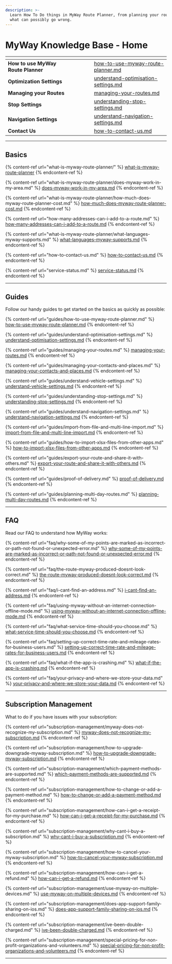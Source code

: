 ```yaml
---
description: >-
  Learn How To Do things in MyWay Route Planner, from planning your route to
  what can possibly go wrong.
---
```


# MyWay Knowledge Base - Home



<table data-view="cards" data-full-width="true"><thead><tr><th></th><th></th><th></th><th></th><th data-hidden data-type="files"></th><th data-hidden data-card-target data-type="content-ref"></th></tr></thead><tbody><tr><td><strong>How to use MyWay Route Planner</strong></td><td></td><td></td><td></td><td></td><td><a href="guides/how-to-use-myway-route-planner.md">how-to-use-myway-route-planner.md</a></td></tr><tr><td><strong>Optimization Settings</strong></td><td></td><td></td><td></td><td></td><td><a href="guides/understand-optimisation-settings.md">understand-optimisation-settings.md</a></td></tr><tr><td><strong>Managing your Routes</strong></td><td></td><td></td><td></td><td></td><td><a href="guides/managing-your-routes.md">managing-your-routes.md</a></td></tr><tr><td><strong>Stop Settings</strong></td><td></td><td></td><td></td><td></td><td><a href="guides/understanding-stop-settings.md">understanding-stop-settings.md</a></td></tr><tr><td><strong>Navigation Settings</strong></td><td></td><td></td><td></td><td></td><td><a href="guides/understand-navigation-settings.md">understand-navigation-settings.md</a></td></tr><tr><td><strong>Contact Us</strong></td><td></td><td></td><td></td><td></td><td><a href="how-to-contact-us.md">how-to-contact-us.md</a></td></tr></tbody></table>

***

## Basics

{% content-ref url="what-is-myway-route-planner/" %}
[what-is-myway-route-planner](what-is-myway-route-planner/)
{% endcontent-ref %}

{% content-ref url="what-is-myway-route-planner/does-myway-work-in-my-area.md" %}
[does-myway-work-in-my-area.md](what-is-myway-route-planner/does-myway-work-in-my-area.md)
{% endcontent-ref %}

{% content-ref url="what-is-myway-route-planner/how-much-does-myway-route-planner-cost.md" %}
[how-much-does-myway-route-planner-cost.md](what-is-myway-route-planner/how-much-does-myway-route-planner-cost.md)
{% endcontent-ref %}

{% content-ref url="how-many-addresses-can-i-add-to-a-route.md" %}
[how-many-addresses-can-i-add-to-a-route.md](how-many-addresses-can-i-add-to-a-route.md)
{% endcontent-ref %}

{% content-ref url="what-is-myway-route-planner/what-languages-myway-supports.md" %}
[what-languages-myway-supports.md](what-is-myway-route-planner/what-languages-myway-supports.md)
{% endcontent-ref %}

{% content-ref url="how-to-contact-us.md" %}
[how-to-contact-us.md](how-to-contact-us.md)
{% endcontent-ref %}

{% content-ref url="service-status.md" %}
[service-status.md](service-status.md)
{% endcontent-ref %}

***

## Guides

Follow our handy guides to get started on the basics as quickly as possible:

{% content-ref url="guides/how-to-use-myway-route-planner.md" %}
[how-to-use-myway-route-planner.md](guides/how-to-use-myway-route-planner.md)
{% endcontent-ref %}

{% content-ref url="guides/understand-optimisation-settings.md" %}
[understand-optimisation-settings.md](guides/understand-optimisation-settings.md)
{% endcontent-ref %}

{% content-ref url="guides/managing-your-routes.md" %}
[managing-your-routes.md](guides/managing-your-routes.md)
{% endcontent-ref %}

{% content-ref url="guides/managing-your-contacts-and-places.md" %}
[managing-your-contacts-and-places.md](guides/managing-your-contacts-and-places.md)
{% endcontent-ref %}

{% content-ref url="guides/understand-vehicle-settings.md" %}
[understand-vehicle-settings.md](guides/understand-vehicle-settings.md)
{% endcontent-ref %}

{% content-ref url="guides/understanding-stop-settings.md" %}
[understanding-stop-settings.md](guides/understanding-stop-settings.md)
{% endcontent-ref %}

{% content-ref url="guides/understand-navigation-settings.md" %}
[understand-navigation-settings.md](guides/understand-navigation-settings.md)
{% endcontent-ref %}

{% content-ref url="guides/import-from-file-and-multi-line-import.md" %}
[import-from-file-and-multi-line-import.md](guides/import-from-file-and-multi-line-import.md)
{% endcontent-ref %}

{% content-ref url="guides/how-to-import-xlsx-files-from-other-apps.md" %}
[how-to-import-xlsx-files-from-other-apps.md](guides/how-to-import-xlsx-files-from-other-apps.md)
{% endcontent-ref %}

{% content-ref url="guides/export-your-route-and-share-it-with-others.md" %}
[export-your-route-and-share-it-with-others.md](guides/export-your-route-and-share-it-with-others.md)
{% endcontent-ref %}

{% content-ref url="guides/proof-of-delivery.md" %}
[proof-of-delivery.md](guides/proof-of-delivery.md)
{% endcontent-ref %}

{% content-ref url="guides/planning-multi-day-routes.md" %}
[planning-multi-day-routes.md](guides/planning-multi-day-routes.md)
{% endcontent-ref %}

***

## FAQ

Read our FAQ to understand how MyWay works:

{% content-ref url="faq/why-some-of-my-points-are-marked-as-incorrect-or-path-not-found-or-unexpected-error.md" %}
[why-some-of-my-points-are-marked-as-incorrect-or-path-not-found-or-unexpected-error.md](faq/why-some-of-my-points-are-marked-as-incorrect-or-path-not-found-or-unexpected-error.md)
{% endcontent-ref %}

{% content-ref url="faq/the-route-myway-produced-doesnt-look-correct.md" %}
[the-route-myway-produced-doesnt-look-correct.md](faq/the-route-myway-produced-doesnt-look-correct.md)
{% endcontent-ref %}

{% content-ref url="faq/i-cant-find-an-address.md" %}
[i-cant-find-an-address.md](faq/i-cant-find-an-address.md)
{% endcontent-ref %}

{% content-ref url="faq/using-myway-without-an-internet-connection-offline-mode.md" %}
[using-myway-without-an-internet-connection-offline-mode.md](faq/using-myway-without-an-internet-connection-offline-mode.md)
{% endcontent-ref %}

{% content-ref url="faq/what-service-time-should-you-choose.md" %}
[what-service-time-should-you-choose.md](faq/what-service-time-should-you-choose.md)
{% endcontent-ref %}

{% content-ref url="faq/setting-up-correct-time-rate-and-mileage-rates-for-business-users.md" %}
[setting-up-correct-time-rate-and-mileage-rates-for-business-users.md](faq/setting-up-correct-time-rate-and-mileage-rates-for-business-users.md)
{% endcontent-ref %}

{% content-ref url="faq/what-if-the-app-is-crashing.md" %}
[what-if-the-app-is-crashing.md](faq/what-if-the-app-is-crashing.md)
{% endcontent-ref %}

{% content-ref url="faq/your-privacy-and-where-we-store-your-data.md" %}
[your-privacy-and-where-we-store-your-data.md](faq/your-privacy-and-where-we-store-your-data.md)
{% endcontent-ref %}

***

## Subscription Management

What to do if you have issues with your subscription:

{% content-ref url="subscription-management/myway-does-not-recognize-my-subscription.md" %}
[myway-does-not-recognize-my-subscription.md](subscription-management/myway-does-not-recognize-my-subscription.md)
{% endcontent-ref %}

{% content-ref url="subscription-management/how-to-upgrade-downgrade-myway-subscription.md" %}
[how-to-upgrade-downgrade-myway-subscription.md](subscription-management/how-to-upgrade-downgrade-myway-subscription.md)
{% endcontent-ref %}

{% content-ref url="subscription-management/which-payment-methods-are-supported.md" %}
[which-payment-methods-are-supported.md](subscription-management/which-payment-methods-are-supported.md)
{% endcontent-ref %}

{% content-ref url="subscription-management/how-to-change-or-add-a-payment-method.md" %}
[how-to-change-or-add-a-payment-method.md](subscription-management/how-to-change-or-add-a-payment-method.md)
{% endcontent-ref %}

{% content-ref url="subscription-management/how-can-i-get-a-receipt-for-my-purchase.md" %}
[how-can-i-get-a-receipt-for-my-purchase.md](subscription-management/how-can-i-get-a-receipt-for-my-purchase.md)
{% endcontent-ref %}

{% content-ref url="subscription-management/why-cant-i-buy-a-subscription.md" %}
[why-cant-i-buy-a-subscription.md](subscription-management/why-cant-i-buy-a-subscription.md)
{% endcontent-ref %}

{% content-ref url="subscription-management/how-to-cancel-your-myway-subscription.md" %}
[how-to-cancel-your-myway-subscription.md](subscription-management/how-to-cancel-your-myway-subscription.md)
{% endcontent-ref %}

{% content-ref url="subscription-management/how-can-i-get-a-refund.md" %}
[how-can-i-get-a-refund.md](subscription-management/how-can-i-get-a-refund.md)
{% endcontent-ref %}

{% content-ref url="subscription-management/use-myway-on-multiple-devices.md" %}
[use-myway-on-multiple-devices.md](subscription-management/use-myway-on-multiple-devices.md)
{% endcontent-ref %}

{% content-ref url="subscription-management/does-app-support-family-sharing-on-ios.md" %}
[does-app-support-family-sharing-on-ios.md](subscription-management/does-app-support-family-sharing-on-ios.md)
{% endcontent-ref %}

{% content-ref url="subscription-management/ive-been-double-charged.md" %}
[ive-been-double-charged.md](subscription-management/ive-been-double-charged.md)
{% endcontent-ref %}

{% content-ref url="subscription-management/special-pricing-for-non-profit-organizations-and-volunteers.md" %}
[special-pricing-for-non-profit-organizations-and-volunteers.md](subscription-management/special-pricing-for-non-profit-organizations-and-volunteers.md)
{% endcontent-ref %}

***
